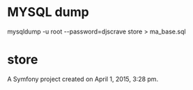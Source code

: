 MYSQL dump
=====
mysqldump -u root --password=djscrave store > ma_base.sql 



store
=====

A Symfony project created on April 1, 2015, 3:28 pm.
